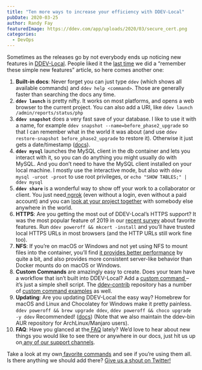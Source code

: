 ```yaml
---
title: "Ten more ways to increase your efficiency with DDEV-Local"
pubDate: 2020-03-25
author: Randy Fay
featuredImage: https://ddev.com/app/uploads/2020/03/secure_cert.png
categories:
  - DevOps
---
```


Sometimes as the releases go by not everybody ends up noticing new features in [DDEV-Local](https://ddev.com/ddev-local/). People liked it the [last time](https://ddev.com/ddev-local/eight-more-ways-to-get-the-most-out-of-ddev-local/) we did a “remember these simple new features” article, so here comes another one:

1. **Built-in docs**: Never forget you can just type `ddev` (which shows all available commands) and `ddev help <command>`. Those are generally faster than searching the docs any time.
2. **`ddev launch`** is pretty nifty. It works on most platforms, and opens a web browser to the current project. You can also add a URI, like `ddev launch /admin/reports/status/php`
3. **`ddev snapshot`** does a very fast save of your database. I like to use it with a name, for example `ddev snapshot --name=before_phase2_upgrade` so that I can remember what in the world it was about (and use `ddev restore-snapshot before_phase2_upgrade` to restore it). Otherwise it just gets a date/timestamp ([docs](https://ddev.readthedocs.io/en/stable/users/cli-usage/#snapshotting-and-restoring-a-database)).
4. **`ddev mysql`** launches the MySQL client in the db container and lets you interact with it, so you can do anything you might usually do with MySQL. And you don’t need to have the MySQL client installed on your local machine. I mostly use the interactive mode, but also with `ddev mysql -uroot -proot` to use root privileges, or `echo "SHOW TABLES;" | ddev mysql`
5. **`ddev share`** is a wonderful way to show off your work to a collaborator or client. You just need[ ngrok](https://ngrok.com/) (even without a login, even without a paid account) and you can [look at your project together](https://ddev.com/ddev-local/sharing-a-ddev-local-project-with-other-collaborators/) with somebody else anywhere in the world.
6. **HTTPS**: Are you getting the most out of DDEV-Local’s HTTPS support? It was the most popular feature of 2019 in our [recent survey](https://ddev.com/ddev-local/vote-for-your-favorite-new-ddev-local-development-environment-features/) about favorite features. Run `ddev poweroff && mkcert -install` and you’ll have trusted local HTTPS URLs in most browsers (and the HTTP URLs still work fine too).
7. **NFS**: If you’re on macOS or Windows and not yet using NFS to mount files into the container, you’ll find [it provides better performance](https://ddev.readthedocs.io/en/stable/users/performance/) by quite a bit, and also provides more consistent server-like behavior than Docker mounts do on macOS or Windows.
8. **Custom Commands** are amazingly easy to create. Does your team have a workflow that isn’t built into DDEV-Local? Add a [custom command ](https://ddev.readthedocs.io/en/stable/users/extend/custom-commands/)– it’s just a simple shell script. The [ddev-contrib](https://github.com/drud/ddev-contrib) repository has a number of [custom command examples](https://github.com/drud/ddev-contrib#custom-command-examples) as well.
9. **Updating**: Are you updating DDEV-Local the easy way? Homebrew for macOS and Linux and Chocolatey for Windows make it pretty painless. `ddev poweroff && brew upgrade ddev`, `ddev poweroff && choco upgrade -y ddev` Recommended! ([docs](https://ddev.readthedocs.io/en/stable/#installation)) (Note that we also maintain the ddev-bin AUR repository for ArchLinux/Manjaro users).
10. **FAQ**: Have you glanced at the[ FAQ](https://ddev.readthedocs.io/en/stable/users/faq/) lately? We’d love to hear about new things you would like to see there or anywhere in our docs, just hit us up on[ any of our support channels](https://ddev.readthedocs.io/en/stable/#support).

Take a look at my own[ favorite commands](https://ddev.readthedocs.io/en/stable/users/cli-usage/#favorite-commands) and see if you’re using them all. Is there anything we should add there? [Give us a shout on Twitter!](http://twitter.com/drud)

